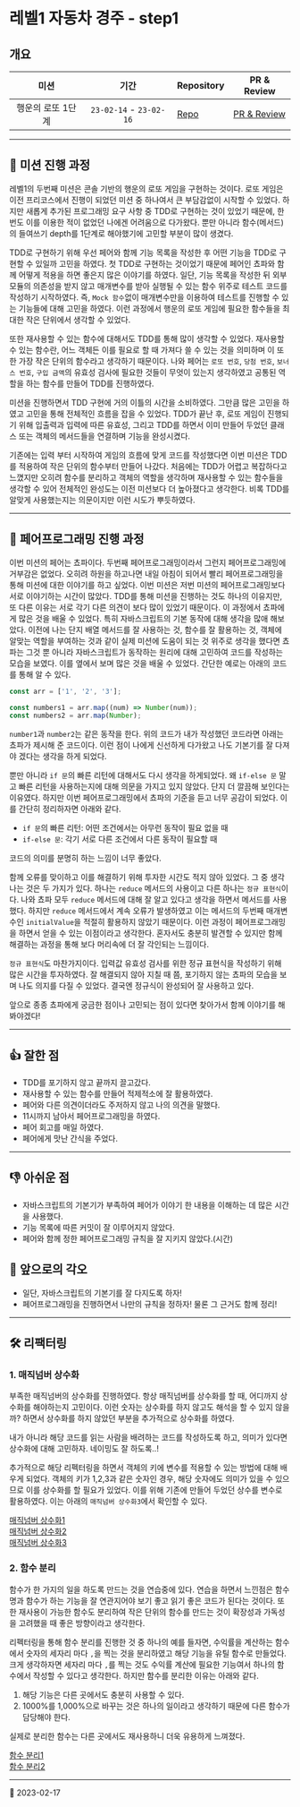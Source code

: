 # 레벨1 자동차 경주 - step1

## 개요

|       미션        |          기간           | Repository                                                                 | PR & Review                                                             |
| :---------------: | :---------------------: | -------------------------------------------------------------------------- | ----------------------------------------------------------------------- |
| 행운의 로또 1단계 | `23-02-14` - `23-02-16` | [Repo](https://github.com/nlom0218/javascript-lotto-1/tree/nlom0218-step1) | [PR & Review](https://github.com/woowacourse/javascript-lotto/pull/196) |

---

## 🚀 미션 진행 과정

레벨1의 두번째 미션은 콘솔 기반의 행운의 로또 게임을 구현하는 것이다. 로또 게임은 이전 프리코스에서 진행이 되었던 미션 중 하나여서 큰 부담감없이 시작할 수 있었다. 하지만 새롭게 추가된 프로그래밍 요구 사항 중 TDD로 구현하는 것이 있었기 때문에, 한 번도 이를 이용한 적이 없었던 나에겐 어려움으로 다가왔다. 뿐만 아니라 함수(메서드)의 들여쓰기 depth를 1단계로 해야했기에 고민할 부분이 많이 생겼다.

TDD로 구현하기 위해 우선 페어와 함께 기능 목록을 작성한 후 어떤 기능을 TDD로 구현할 수 있일까 고민을 하였다. 첫 TDD로 구현하는 것이었기 때문에 페어인 쵸파와 함께 어떻게 적용을 하면 좋은지 많은 이야기를 하였다. 일단, 기능 목록을 작성한 뒤 외부 모듈의 의존성을 받지 않고 매개변수를 받아 실행될 수 있는 함수 위주로 테스트 코드를 작성하기 시작하였다. 즉, `Mock 함수`없이 매개변수만을 이용하여 테스트를 진행할 수 있는 기능들에 대해 고민을 하였다. 이런 과정에서 행운의 로또 게임에 필요한 함수들을 최대한 작은 단위에서 생각할 수 있었다.

또한 재사용할 수 있는 함수에 대해서도 TDD를 통해 많이 생각할 수 있었다. 재사용할 수 있는 함수란, 어느 객체든 이를 필요로 할 때 가져다 쓸 수 있는 것을 의미하며 이 또한 가장 작은 단위의 함수라고 생각하기 때문이다. 나와 페어는 `로또 번호`, `당첨 번호`, `보너스 번호`, `구입 금액`의 유효성 검사에 필요한 것들이 무엇이 있는지 생각하였고 공통된 역할을 하는 함수를 만들어 TDD를 진행하였다.

미션을 진행하면서 TDD 구현에 거의 이틀의 시간을 소비하였다. 그만큼 많은 고민을 하였고 고민을 통해 전체적인 흐름을 잡을 수 있었다. TDD가 끝난 후, 로또 게임이 진행되기 위해 입출력과 입력에 따른 유효성, 그리고 TDD를 하면서 이미 만들어 두었던 클래스 또는 객체의 메서드들을 연결하며 기능을 완성시켰다.

기존에는 입력 부터 시작하여 게임의 흐름에 맞게 코드를 작성했다면 이번 미션은 TDD를 적용하여 작은 단위의 함수부터 만들어 나갔다. 처음에는 TDD가 어렵고 복잡하다고 느꼈지만 오히려 함수를 분리하고 객체의 역할을 생각하며 재사용할 수 있는 함수들을 생각할 수 있어 전체적인 완성도는 이전 미션보다 더 높아졌다고 생각한다. 비록 TDD를 알맞게 사용했는지는 의문이지만 이런 시도가 뿌듯하였다.

---

## 👬 페어프로그래밍 진행 과정

이번 미션의 페어는 쵸파이다. 두번째 페어프로그래밍이라서 그런지 페어프로그래밍에 거부감은 없었다. 오히려 하원을 하고나면 내일 아침이 되어서 빨리 페어프로그래밍을 통해 미션에 대한 이야기를 하고 싶었다. 이번 미션은 저번 미션의 페어프로그래밍보다 서로 이야기하는 시간이 많았다. TDD를 통해 미션을 진행하는 것도 하나의 이유지만, 또 다른 이유는 서로 각기 다른 의견이 보다 많이 있었기 때문이다. 이 과정에서 쵸파에게 많은 것을 배울 수 있었다. 특히 자바스크립트의 기본 동작에 대해 생각을 많애 해보았다. 이전에 나는 단지 배열 메서드를 잘 사용하는 것, 함수를 잘 활용하는 것, 객체에 알맞는 역할을 부여하는 것과 같이 실제 미션에 도움이 되는 것 위주로 생각을 했다면 쵸파는 그것 뿐 아니라 자바스크립트가 동작하는 원리에 대해 고민하여 코드를 작성하는 모습을 보였다. 이를 옆에서 보며 많은 것을 배울 수 있었다. 간단한 예로는 아래의 코드를 통해 알 수 있다.

```javascript
const arr = ['1', '2', '3'];

const numbers1 = arr.map((num) => Number(num));
const numbers2 = arr.map(Number);
```

`number1`과 `number2`는 같은 동작을 한다. 위의 코드가 내가 작성했던 코드라면 아래는 쵸파가 제시해 준 코드이다. 이런 점이 나에게 신선하게 다가왔고 나도 기본기를 잘 다져야 겠다는 생각을 하게 되었다.

뿐만 아니라 `if 문`의 빠른 리턴에 대해서도 다시 생각을 하게되었다. 왜 `if-else 문` 말고 빠른 리턴을 사용하는지에 대해 의문을 가지고 있지 않았다. 단지 더 깔끔해 보인다는 이유였다. 하지만 이번 페어프로그래밍에서 쵸파의 기준을 듣고 너무 공감이 되었다. 이를 간단히 정리하자면 아래와 같다.

- `if 문`의 빠른 리턴: 어떤 조건에서는 아무런 동작이 필요 없을 때
- `if-else 문`: 각기 서로 다른 조건에서 다른 동작이 필요할 때

코드의 의미를 분명히 하는 느낌이 너무 좋았다.

함께 오류를 맞이하고 이를 해결하기 위해 투자한 시간도 적지 않아 있었다. 그 중 생각나는 것은 두 가지가 있다. 하나는 `reduce` 메서드의 사용이고 다른 하나는 `정규 표현식`이다. 나와 쵸파 모두 `reduce` 메서드에 대해 잘 알고 있다고 생각을 하면서 메서드를 사용했다. 하지만 `reduce` 메서드에서 계속 오류가 발생하였고 이는 메서드의 두번째 매개변수인 `initialValue`을 적절히 활용하지 않았기 때문이다. 이런 과정이 페어프로그래밍을 하면서 얻을 수 있는 이점이라고 생각한다. 혼자서도 충분히 발견할 수 있지만 함께 해결하는 과정을 통해 보다 머리속에 더 잘 각인되는 느낌이다.

`정규 표현식`도 마찬가지이다. 입력값 유효성 검사를 위한 정규 표현식을 작성하기 위해 많은 시간을 투자하였다. 잘 해결되지 않아 지칠 때 쯤, 포기하지 않는 쵸파의 모습을 보며 나도 의지를 다질 수 있었다. 결국엔 정규식이 완성되어 잘 사용하고 있다.

앞으로 종종 쵸파에게 궁금한 점이나 고민되는 점이 있다면 찾아가서 함께 이야기를 해봐야겠다!

---

## 👍 잘한 점

- TDD를 포기하지 않고 끝까지 끌고갔다.
- 재사용할 수 있는 함수를 만들어 적제적소에 잘 활용하였다.
- 페어와 다른 의견이더라도 주저하지 않고 나의 의견을 말했다.
- 11시까지 남아서 페어프로그래밍을 하였다.
- 페어 회고를 매일 하였다.
- 페어에게 맛난 간식을 주었다.

---

## 👎 아쉬운 점

- 자바스크립트의 기본기가 부족하여 페어가 이야기 한 내용을 이해하는 데 많은 시간을 사용했다.
- 기능 목록에 따른 커밋이 잘 이루어지지 않았다.
- 페어와 함께 정한 페어프로그래밍 규칙을 잘 지키지 않았다.(시간)

## 👊 앞으로의 각오

- 일단, 자바스크립트의 기본기를 잘 다지도록 하자!
- 페어프로그래밍을 진행하면서 나만의 규칙을 정하자! 물론 그 근거도 함께 정리!

---

## 🛠️ 리팩터링

### 1. 매직넘버 상수화

부족한 매직넘버의 상수화를 진행하였다. 항상 매직넘버를 상수화를 할 때, 어디까지 상수화를 해야하는지 고민이다. 이런 숫자는 상수화를 하지 않고도 해석을 할 수 있지 않을까? 하면서 상수화를 하지 않았던 부분을 추가적으로 상수화를 하였다.

내가 아니라 해당 코드를 읽는 사람을 배려하는 코드를 작성하도록 하고, 의미가 있다면 상수화에 대해 고민하자. 네이밍도 잘 하도록..!

추가적으로 해당 리펙터링을 하면서 객체의 키에 변수를 적용할 수 있는 방법에 대해 배우게 되었다. 객체의 키가 1,2,3과 같은 숫자인 경우, 해당 숫자에도 의미가 있을 수 있으므로 이를 상수화를 할 필요가 있었다. 이를 위해 기존에 만들어 두었던 상수를 변수로 활용하였다. 이는 아래의 `매직넘버 상수화3`에서 확인할 수 있다.

[매직넘버 상수화1](https://github.com/woowacourse/javascript-lotto/pull/196/commits/06559f6607c5f168b524e861bf42a894ed63e07f)  
[매직넘버 상수화2](https://github.com/woowacourse/javascript-lotto/pull/196/commits/aab7fd6cd566c0b8bce79a37fa97c0a8791154f7)  
[매직넘버 상수화3](https://github.com/woowacourse/javascript-lotto/pull/196/commits/d5cfdca7e8b49b986363d6d18f4e52302f58e0ba)

### 2. 함수 분리

함수가 한 가지의 일을 하도록 만드는 것을 연습중에 있다. 연습을 하면서 느낀점은 함수명과 함수가 하는 기능을 잘 연관지어야 보기 좋고 읽기 좋은 코드가 된다는 것이다. 또한 재사용이 가능한 함수도 분리하여 작은 단위의 함수를 만드는 것이 확장성과 가독성을 고려했을 때 좋은 방향이라고 생각한다.

리펙터링을 통해 함수 분리를 진행한 것 중 하나의 예를 들자면, 수익률을 계산하는 함수에서 숫자의 세자리 마다 `,`을 찍는 것을 분리하였고 해당 기능을 유틸 함수로 만들었다. 크게 생각하자면 세자리 마다 `,`를 찍는 것도 수익률 계산에 필요한 기능여서 하나의 함수에서 작성할 수 있다고 생각한다. 하지만 함수를 분리한 이유는 아래와 같다.

1. 해당 기능은 다른 곳에서도 충분히 사용할 수 있다.
2. 1000%를 1,000%으로 바꾸는 것은 하나의 일이라고 생각하기 때문에 다른 함수가 담당해야 한다.

실제로 분리한 함수는 다른 곳에서도 재사용하니 더욱 유용하게 느껴졌다.

[함수 분리1](https://github.com/woowacourse/javascript-lotto/pull/196/commits/133f034db51bb58c4f29f3e9950a743208d1714c)  
[함수 분리2](https://github.com/woowacourse/javascript-lotto/pull/196/commits/b5a071b4db0967ff7332faadda660c3cfd7a17de)

---

📅 2023-02-17
